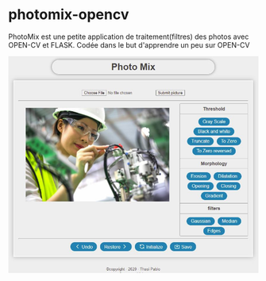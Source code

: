 # photomix-opencv
PhotoMix est une petite application de traitement(filtres) des photos avec OPEN-CV et FLASK. Codée dans le but d'apprendre un peu sur OPEN-CV

![PhotoMix](snapshot.JPG)